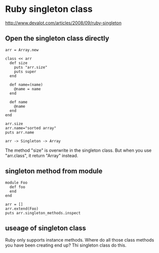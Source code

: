 # Ruby singleton class

http://www.devalot.com/articles/2008/09/ruby-singleton

## Open the singleton class directly
```
arr = Array.new

class << arr
  def size
    puts "arr.size"
    puts super
  end

  def name=(name)
    @name = name
  end

  def name
    @name
  end
end

arr.size
arr.name="sorted array"
puts arr.name
```

```
arr -> Singleton -> Array
```

The method "size" is overwrite in the singleton class.
But when you use "arr.class", it return "Array" instead.

## singleton method from module

```
module Foo
  def foo
  end
end

arr = []
arr.extend(Foo)
puts arr.singleton_methods.inspect
```

## useage of singleton class

Ruby only supports instance methods. Where do all those class methods you have been creating end up? Thi singleton class do this.